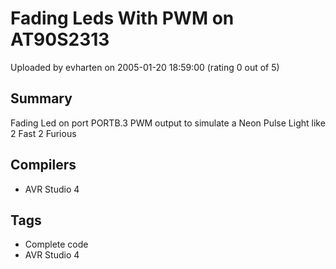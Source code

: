 # Fading Leds With PWM on AT90S2313

Uploaded by evharten on 2005-01-20 18:59:00 (rating 0 out of 5)

## Summary

Fading Led on port PORTB.3 PWM output to simulate a Neon Pulse Light like 2 Fast 2 Furious

## Compilers

- AVR Studio 4

## Tags

- Complete code
- AVR Studio 4
